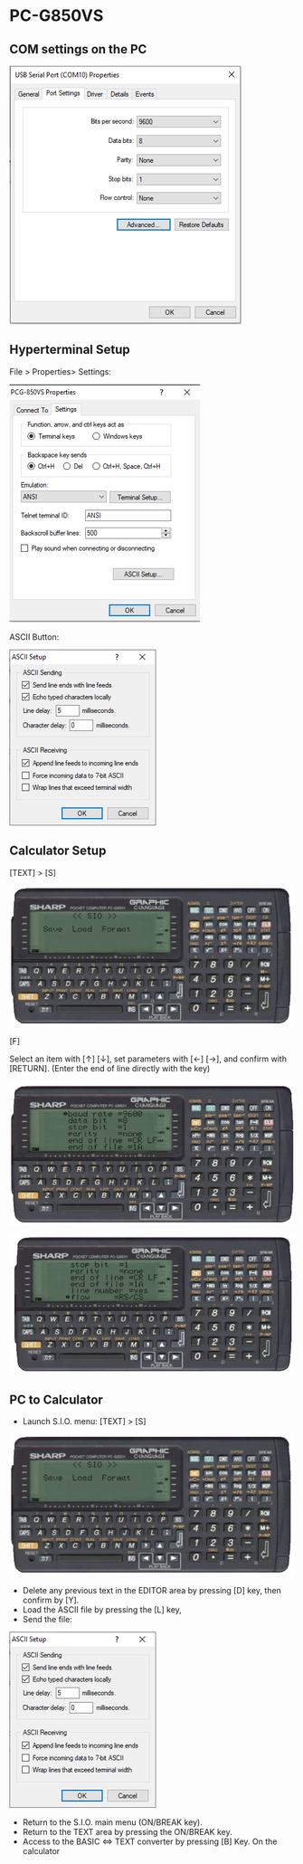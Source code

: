 # PC-G850VS

## COM settings on the PC

![port_settings](port_settings.PNG)

## Hyperterminal Setup

File > Properties> Settings:

![hyperterminal1](hyperterminal1.png)

ASCII Button:

![hyperterminal2](hyperterminal2.PNG)

## Calculator Setup

[TEXT] > [S]

![850_settings3](850_settings3.PNG)

[F]

Select an item with [↑] [↓], set parameters with [←] [→], and confirm with [RETURN]. (Enter the end of line directly with the key)

![850_settings](850_settings.PNG)
 
![850_settings2](850_settings2.PNG)


## PC to Calculator

- Launch S.I.O. menu: [TEXT] > [S]

![850_settings3](850_settings3.PNG)

- Delete any previous text in the EDITOR area by pressing [D] key, then confirm by [Y].
- Load the ASCII file by pressing the [L] key,
- Send the file:

![hyperterminal2](hyperterminal2.PNG)

- Return to the S.I.O. main menu (ON/BREAK key).
- Return to the TEXT area by pressing the ON/BREAK key.
- Access to the BASIC <=> TEXT converter by pressing [B] Key.
On the calculator




